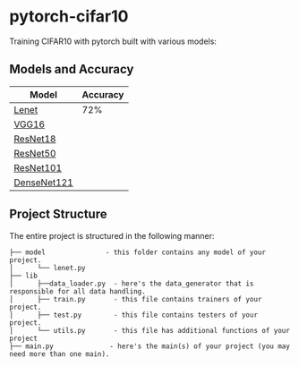 # pytorch-cifar10
Training CIFAR10 with pytorch built with various models:

## Models and Accuracy
| Model             |Accuracy|
| ----------------- |--------|
| [Lenet](http://yann.lecun.com/exdb/lenet/)            |72%|
| [VGG16](https://arxiv.org/abs/1409.1556)              | 
| [ResNet18](https://arxiv.org/abs/1512.03385)          |
| [ResNet50](https://arxiv.org/abs/1512.03385)          |
| [ResNet101](https://arxiv.org/abs/1512.03385)         |
| [DenseNet121](https://arxiv.org/abs/1608.06993)       |

## Project Structure
The entire project is structured in the following manner:
```
├── model               - this folder contains any model of your project.
│      └── lenet.py
├── lib  
│      ├──data_loader.py  - here's the data_generator that is responsible for all data handling.
│      ├── train.py       - this file contains trainers of your project.
│      ├── test.py        - this file contains testers of your project.
│      └── utils.py       - this file has additional functions of your project
├── main.py              - here's the main(s) of your project (you may need more than one main).
```
